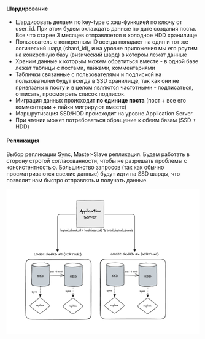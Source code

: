 #### Шардирование

- Шардировать делаем по key-type с хэш-функцией по ключу от user_id. При этом будем охлаждать данные по дате создания поста. Все что старее 3 месяцев отправляется в холодное HDD хранилище
- Пользователь с конкретным ID всегда попадает на один и тот же логический шард (shard_id), и на уровне приложения мы его роутим на конкретную базу (визический шард) в котором лежат данные
- Храним данные к которым можем обратиться вместе - в одной базе лежат таблицы с постами, лайками, комментариями
- Таблички связанные с пользователями и подпиской на пользователей будут всегда в SSD хранилище, так как они не привязаны к посту и в целом являются частотными - подписаться, отписать, просмотреть список подписок.
- Миграция данных происходит **по единице поста** (пост + все его комментарии + лайки мигрируют вместе)
- Маршрутизация SSD/HDD происходит на уровне Application Server
- При чтении может потребоваться обращение к обеим базам (SSD + HDD)

#### Репликация
Выбор репликации Sync, Master-Slave репликация. Будем работать в сторону строгой согласованности, чтобы не разрешать проблемы с консистентностью. Большинство запросов (так как обычно просматриваются свежие данные) будут идти на SSD шарды, что позволит нам быстро отправлять и получать данные. 

<img src="images/diagrams/sharding-replication.png" />
